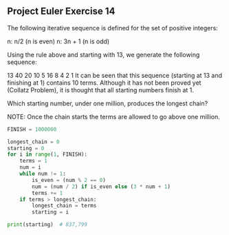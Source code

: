 ## Project Euler Exercise 14

The following iterative sequence is defined for the set of positive integers:

n: n/2 (n is even)
n: 3n + 1 (n is odd)

Using the rule above and starting with 13, we generate the following sequence:

13  40  20  10  5  16 8  4  2  1
It can be seen that this sequence (starting at 13 and finishing at 1) contains 10 terms.
Although it has not been proved yet (Collatz Problem), it is thought that all starting numbers finish at 1.

Which starting number, under one million, produces the longest chain?

NOTE: Once the chain starts the terms are allowed to go above one million.

```python
FINISH = 1000000

longest_chain = 0
starting = 0
for i in range(1, FINISH):
    terms = 1
    num = i
    while num != 1:
        is_even = (num % 2 == 0)
        num = (num / 2) if is_even else (3 * num + 1)
        terms += 1
    if terms > longest_chain:
        longest_chain = terms
        starting = i

print(starting)  # 837,799
```
